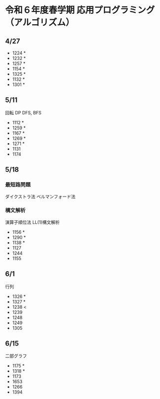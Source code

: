 # 令和６年度春学期 応用プログラミング（アルゴリズム）

## 4/27

- 1224 *
- 1232 *
- 1257 *
- 1154 *
- 1325 *
- 1132 *
- 1301 *

## 5/11

回転
DP
DFS, BFS

- 1112 *
- 1259 *
- 1167 *
- 1269 *
- 1271 *
- 1131
- 1174

## 5/18

### 最短路問題

ダイクストラ法
ベルマンフォード法

### 構文解析

演算子順位法
LL(1)構文解析

- 1156 *
- 1290 *
- 1138 *
- 1127
- 1244
- 1155

## 6/1

行列

- 1326 *
- 1327 *
- 1238 <
- 1239
- 1248
- 1249
- 1305

## 6/15

二部グラフ

- 1175 *
- 1318 *
- 1173
- 1653
- 1266
- 1394
